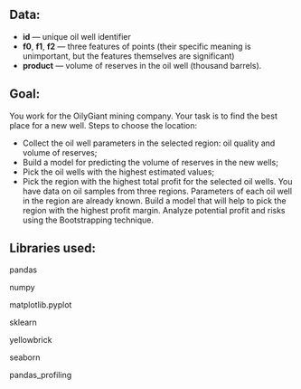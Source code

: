 ## Data:

- **id** — unique oil well identifier
- **f0**, **f1**, **f2** — three features of points (their specific meaning is unimportant, but the features themselves are significant)
- **product** — volume of reserves in the oil well (thousand barrels).

## Goal:
You work for the OilyGiant mining company. Your task is to find the best place for a new well.
Steps to choose the location:
- Collect the oil well parameters in the selected region: oil quality and volume of reserves;
- Build a model for predicting the volume of reserves in the new wells;
- Pick the oil wells with the highest estimated values;
- Pick the region with the highest total profit for the selected oil wells.
You have data on oil samples from three regions. Parameters of each oil well in the region are already known. Build a model that will help to pick the region with the highest profit margin. Analyze potential profit and risks using the Bootstrapping technique.

## Libraries used:

pandas

numpy

matplotlib.pyplot
 
sklearn

yellowbrick

seaborn

pandas_profiling



